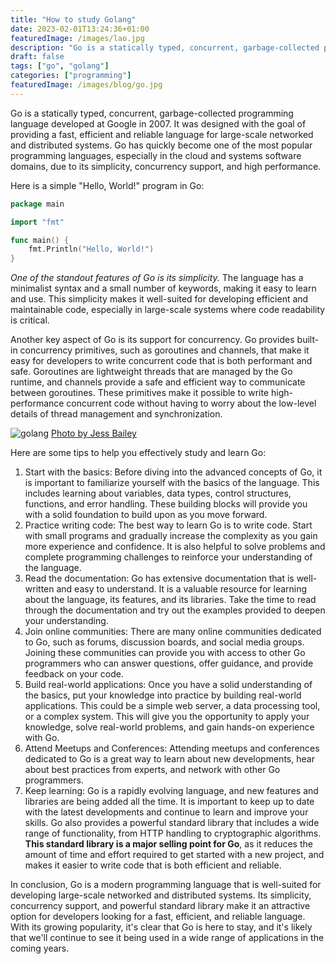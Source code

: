 ```yaml
---
title: "How to study Golang"
date: 2023-02-01T13:24:36+01:00
featuredImage: /images/lao.jpg
description: "Go is a statically typed, concurrent, garbage-collected programming language developed at Google in 2007."
draft: false
tags: ["go", "golang"]
categories: ["programming"]
featuredImage: /images/blog/go.jpg
---
```


Go is a statically typed, concurrent, garbage-collected programming language developed at Google in 2007. It was designed with the goal of providing a fast, efficient and reliable language for large-scale networked and distributed systems. Go has quickly become one of the most popular programming languages, especially in the cloud and systems software domains, due to its simplicity, concurrency support, and high performance.

Here is a simple "Hello, World!" program in Go:

```go {linenos=table,linenostart=1}
package main

import "fmt"

func main() {
    fmt.Println("Hello, World!")
}
```

*One of the standout features of Go is its simplicity.* The language has a minimalist syntax and a small number of keywords, making it easy to learn and use. This simplicity makes it well-suited for developing efficient and maintainable code, especially in large-scale systems where code readability is critical.

Another key aspect of Go is its support for concurrency. Go provides built-in concurrency primitives, such as goroutines and channels, that make it easy for developers to write concurrent code that is both performant and safe. Goroutines are lightweight threads that are managed by the Go runtime, and channels provide a safe and efficient way to communicate between goroutines. These primitives make it possible to write high-performance concurrent code without having to worry about the low-level details of thread management and synchronization.

![golang](/images/blog/go.jpg)
[Photo by Jess Bailey](http://reneefrench.blogspot.com/)

Here are some tips to help you effectively study and learn Go:

1. Start with the basics: Before diving into the advanced concepts of Go, it is important to familiarize yourself with the basics of the language. This includes learning about variables, data types, control structures, functions, and error handling. These building blocks will provide you with a solid foundation to build upon as you move forward.
2. Practice writing code: The best way to learn Go is to write code. Start with small programs and gradually increase the complexity as you gain more experience and confidence. It is also helpful to solve problems and complete programming challenges to reinforce your understanding of the language.
3. Read the documentation: Go has extensive documentation that is well-written and easy to understand. It is a valuable resource for learning about the language, its features, and its libraries. Take the time to read through the documentation and try out the examples provided to deepen your understanding.
4. Join online communities: There are many online communities dedicated to Go, such as forums, discussion boards, and social media groups. Joining these communities can provide you with access to other Go programmers who can answer questions, offer guidance, and provide feedback on your code.
5. Build real-world applications: Once you have a solid understanding of the basics, put your knowledge into practice by building real-world applications. This could be a simple web server, a data processing tool, or a complex system. This will give you the opportunity to apply your knowledge, solve real-world problems, and gain hands-on experience with Go.
6. Attend Meetups and Conferences: Attending meetups and conferences dedicated to Go is a great way to learn about new developments, hear about best practices from experts, and network with other Go programmers.
7. Keep learning: Go is a rapidly evolving language, and new features and libraries are being added all the time. It is important to keep up to date with the latest developments and continue to learn and improve your skills.
Go also provides a powerful standard library that includes a wide range of functionality, from HTTP handling to cryptographic algorithms. **This standard library is a major selling point for Go**, as it reduces the amount of time and effort required to get started with a new project, and makes it easier to write code that is both efficient and reliable.

In conclusion, Go is a modern programming language that is well-suited for developing large-scale networked and distributed systems. Its simplicity, concurrency support, and powerful standard library make it an attractive option for developers looking for a fast, efficient, and reliable language. With its growing popularity, it's clear that Go is here to stay, and it's likely that we'll continue to see it being used in a wide range of applications in the coming years.
